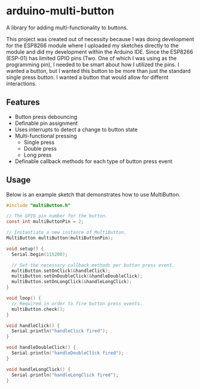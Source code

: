 # arduino-multi-button
A library for adding multi-functionality to buttons.

This project was created out of necessity because I was doing development for the ESP8266 module where I uploaded my sketches directly to the module and did my development within the Arduino IDE.  Since the ESP8266 (ESP-01) has limited GPIO pins (Two.  One of which I was using as the programming pin), I needed to be smart about how I utilized the pins.  I wanted a button, but I wanted this button to be more than just the standard single press button.  I wanted a button that would allow for differnt interactions.

## Features
* Button press debouncing
* Definable pin assignment
* Uses interrupts to detect a change to button state
* Multi-functional pressing
  * Single press
  * Double press
  * Long press
* Definable callback methods for each type of button press event

## Usage
Below is an example sketch that demonstrates how to use MultiButton.

```c
#include "multiButton.h"

// The GPIO pin number for the button.
const int multiButtonPin = 2;

// Instantiate a new instance of MultiButton.
MultiButton multiButton(multiButtonPin);

void setup() {
  Serial.begin(115200);

  // Set the necessary callback methods per button press event.
  multiButton.setOnClick(&handleClick);
  multiButton.setOnDoubleClick(&handleDoubleClick);
  multiButton.setOnLongClick(&handleLongClick);
}

void loop() {
  // Required in order to fire button press events.
  multiButton.check();
}

void handleClick() {
  Serial.println("handleClick fired");
}

void handleDoubleClick() {
  Serial.println("handleDoubleClick fired");
}

void handleLongClick() {
  Serial.println("handleLongClick fired");
}
```
